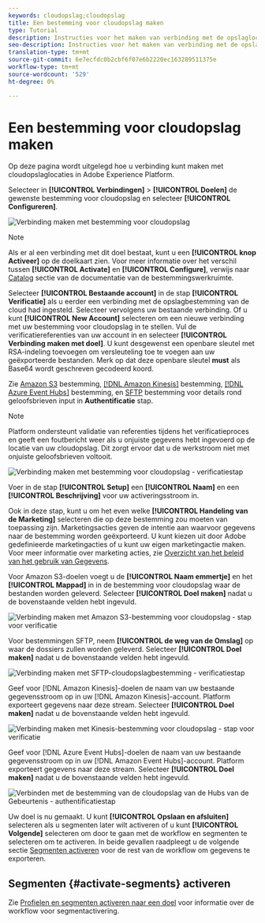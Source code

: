 ```yaml
---
keywords: cloudopslag;cloudopslag
title: Een bestemming voor cloudopslag maken
type: Tutorial
description: Instructies voor het maken van verbinding met de opslaglocaties van uw cloud
seo-description: Instructies voor het maken van verbinding met de opslaglocaties van uw cloud
translation-type: tm+mt
source-git-commit: 6e7ecfdc0b2cbf6f07e6b2220ec163289511375e
workflow-type: tm+mt
source-wordcount: '529'
ht-degree: 0%

---
```



# Een bestemming voor cloudopslag maken

Op deze pagina wordt uitgelegd hoe u verbinding kunt maken met cloudopslaglocaties in Adobe Experience Platform.

Selecteer in **[!UICONTROL Verbindingen]** > **[!UICONTROL Doelen]** de gewenste bestemming voor cloudopslag en selecteer **[!UICONTROL Configureren]**.

![Verbinding maken met bestemming voor cloudopslag](../../assets/catalog/cloud-storage/workflow/connect.png)

>[!NOTE]
>
>Als er al een verbinding met dit doel bestaat, kunt u een **[!UICONTROL knop Activeer]** op de doelkaart zien. Voor meer informatie over het verschil tussen **[!UICONTROL Activate]** en **[!UICONTROL Configure]**, verwijs naar [Catalog](../../ui/destinations-workspace.md#catalog) sectie van de documentatie van de bestemmingswerkruimte.

Selecteer **[!UICONTROL Bestaande account]** in de stap **[!UICONTROL Verificatie]** als u eerder een verbinding met de opslagbestemming van de cloud had ingesteld. Selecteer vervolgens uw bestaande verbinding. Of u kunt **[!UICONTROL New Account]** selecteren om een nieuwe verbinding met uw bestemming voor cloudopslag in te stellen. Vul de verificatiereferenties van uw account in en selecteer **[!UICONTROL Verbinding maken met doel]**. U kunt desgewenst een openbare sleutel met RSA-indeling toevoegen om versleuteling toe te voegen aan uw geëxporteerde bestanden. Merk op dat deze openbare sleutel **must** als Base64 wordt geschreven gecodeerd koord.

Zie [Amazon S3](./amazon-s3.md) bestemming, [[!DNL Amazon Kinesis]](./amazon-kinesis.md) bestemming, [[!DNL Azure Event Hubs]](./azure-event-hubs.md) bestemming, en [SFTP](./sftp.md) bestemming voor details rond geloofsbrieven input in **Authentificatie** stap.

>[!NOTE]
>
>Platform ondersteunt validatie van referenties tijdens het verificatieproces en geeft een foutbericht weer als u onjuiste gegevens hebt ingevoerd op de locatie van uw cloudopslag. Dit zorgt ervoor dat u de werkstroom niet met onjuiste geloofsbrieven voltooit.

![Verbinding maken met bestemming voor cloudopslag - verificatiestap](../../assets/catalog/cloud-storage/workflow/destination-account.png)

Voer in de stap **[!UICONTROL Setup]** een **[!UICONTROL Naam]** en een **[!UICONTROL Beschrijving]** voor uw activeringsstroom in.

Ook in deze stap, kunt u om het even welke **[!UICONTROL Handeling van de Marketing]** selecteren die op deze bestemming zou moeten van toepassing zijn. Marketingsacties geven de intentie aan waarvoor gegevens naar de bestemming worden geëxporteerd. U kunt kiezen uit door Adobe gedefinieerde marketingacties of u kunt uw eigen marketingactie maken. Voor meer informatie over marketing acties, zie [Overzicht van het beleid van het gebruik van Gegevens](../../../data-governance/policies/overview.md).

Voor Amazon S3-doelen voegt u de **[!UICONTROL Naam emmertje]** en het **[!UICONTROL Mappad]** in in de bestemming voor cloudopslag waar de bestanden worden geleverd. Selecteer **[!UICONTROL Doel maken]** nadat u de bovenstaande velden hebt ingevuld.

![Verbinding maken met Amazon S3-bestemming voor cloudopslag - stap voor verificatie](../../assets/catalog/cloud-storage/workflow/amazon-s3-setup.png)

Voor bestemmingen SFTP, neem **[!UICONTROL de weg van de Omslag]** op waar de dossiers zullen worden geleverd. Selecteer **[!UICONTROL Doel maken]** nadat u de bovenstaande velden hebt ingevuld.

![Verbinding maken met SFTP-cloudopslagbestemming - verificatiestap](../../assets/catalog/cloud-storage/workflow/sftp-setup.png)

Geef voor [!DNL Amazon Kinesis]-doelen de naam van uw bestaande gegevensstroom op in uw [!DNL Amazon Kinesis]-account. Platform exporteert gegevens naar deze stream. Selecteer **[!UICONTROL Doel maken]** nadat u de bovenstaande velden hebt ingevuld.

![Verbinding maken met Kinesis-bestemming voor cloudopslag - stap voor verificatie](../../assets/catalog/cloud-storage/workflow/kinesis-setup.png)

Geef voor [!DNL Azure Event Hubs]-doelen de naam van uw bestaande gegevensstroom op in uw [!DNL Amazon Event Hubs]-account. Platform exporteert gegevens naar deze stream. Selecteer **[!UICONTROL Doel maken]** nadat u de bovenstaande velden hebt ingevuld.

![Verbinden met de bestemming van de cloudopslag van de Hubs van de Gebeurtenis - authentificatiestap](../../assets/catalog/cloud-storage/workflow/event-hubs-setup.png)

Uw doel is nu gemaakt. U kunt **[!UICONTROL Opslaan en afsluiten]** selecteren als u segmenten later wilt activeren of u kunt **[!UICONTROL Volgende]** selecteren om door te gaan met de workflow en segmenten te selecteren om te activeren. In beide gevallen raadpleegt u de volgende sectie [Segmenten activeren](#activate-segments) voor de rest van de workflow om gegevens te exporteren.

## Segmenten {#activate-segments} activeren

Zie [Profielen en segmenten activeren naar een doel](../../ui/activate-destinations.md) voor informatie over de workflow voor segmentactivering.